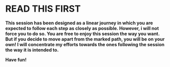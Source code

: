 # READ THIS FIRST

**This session has been designed as a linear journey in which you are expected to follow each step as closely as possible. However, i will not force you to do so. You are free to enjoy this session the way you want. But if you decide to move apart from the marked path, you will be on your own! I will concentrate my efforts towards the ones following the session the way it is intended to.**

**Have fun!**

